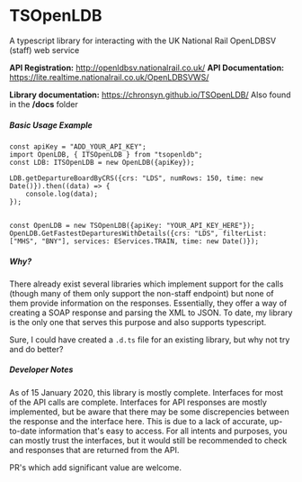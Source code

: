 # TSOpenLDB
 A typescript library for interacting with the UK National Rail OpenLDBSV (staff) web service

**API Registration:** http://openldbsv.nationalrail.co.uk/
**API Documentation:** https://lite.realtime.nationalrail.co.uk/OpenLDBSVWS/

**Library documentation:** https://chronsyn.github.io/TSOpenLDB/
Also found in the **/docs** folder

##### Basic Usage Example

    const apiKey = "ADD_YOUR_API_KEY";
    import OpenLDB, { ITSOpenLDB } from "tsopenldb";
    const LDB: ITSOpenLDB = new OpenLDB({apiKey});

    LDB.getDepartureBoardByCRS({crs: "LDS", numRows: 150, time: new Date()}).then((data) => {
        console.log(data);
    });


    const OpenLDB = new TSOpenLDB({apiKey: "YOUR_API_KEY_HERE"});
    OpenLDB.GetFastestDeparturesWithDetails({crs: "LDS", filterList: ["MHS", "BNY"], services: EServices.TRAIN, time: new Date()});


##### Why?

There already exist several libraries which implement support for the calls (though many of them only support the non-staff endpoint) but none of them provide information on the responses. Essentially, they offer a way of creating a SOAP response and parsing the XML to JSON. To date, my library is the only one that serves this purpose and also supports typescript.

Sure, I could have created a `.d.ts` file for an existing library, but why not try and do better?

##### Developer Notes

As of 15 January 2020, this library is mostly complete. Interfaces for most of the API calls are complete.
Interfaces for API responses are mostly implemented, but be aware that there may be some discrepencies between the response and the interface here. This is due to a lack of accurate, up-to-date information that's easy to access.
For all intents and purposes, you can mostly trust the interfaces, but it would still be recommended to check and responses that are returned from the API.

PR's which add significant value are welcome.